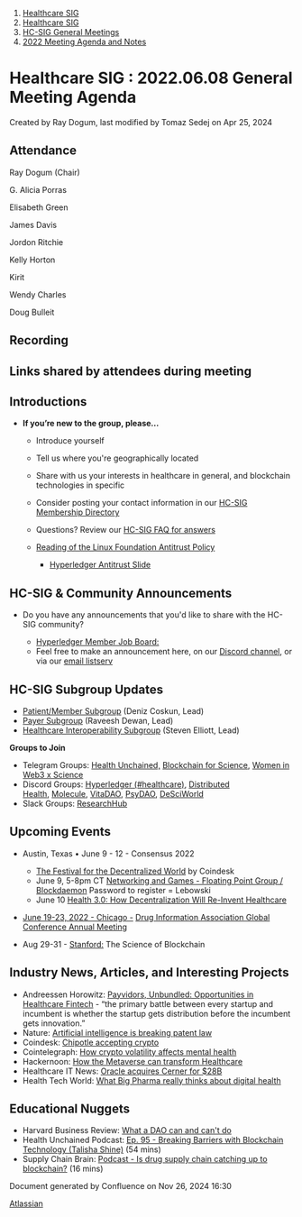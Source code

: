 1. [Healthcare SIG](index.html)
2. [Healthcare SIG](Healthcare-SIG_20545573.html)
3. [HC-SIG General Meetings](HC-SIG-General-Meetings_20545763.html)
4. [2022 Meeting Agenda and Notes](2022-Meeting-Agenda-and-Notes_20545742.html)

# Healthcare SIG : 2022.06.08 General Meeting Agenda

Created by Ray Dogum, last modified by Tomaz Sedej on Apr 25, 2024

## **Attendance**

Ray Dogum (Chair)

G. Alicia Porras

Elisabeth Green

James Davis

Jordon Ritchie

Kelly Horton

Kirit

Wendy Charles

Doug Bulleit

## **Recording**

## **Links shared by attendees during meeting**

## **Introductions**

- **If you’re new to the group, please…**
  
  - Introduce yourself
  - Tell us where you're geographically located
  - Share with us your interests in healthcare in general, and blockchain technologies in specific
  - Consider posting your contact information in our [HC-SIG Membership Directory](https://lf-hyperledger.atlassian.net/wiki/display/HCSIG/Membership+Directory)
  - Questions? Review our [HC-SIG FAQ for answers](https://lf-hyperledger.atlassian.net/wiki/display/HCSIG/HC-SIG+FAQ)
  - [Reading of the Linux Foundation Antitrust Policy](https://www.linuxfoundation.org/antitrust-policy "https://www.linuxfoundation.org/antitrust-policy")
    
    - [Hyperledger Antitrust Slide](https://tinyurl.com/HL-antitrust-slide "https://tinyurl.com/HL-antitrust-slide")

## **HC-SIG &amp; Community Announcements**

- Do you have any announcements that you'd like to share with the HC-SIG community?
  
  - [Hyperledger Member Job Board:](https://www.hyperledger.org/about/jobs?utm_campaign=Hyperledger%20Monthly%20Newsletter%20&utm_medium=email&_hsmi=154551725&_hsenc=p2ANqtz-8uA1nQ5dbP40dPnt0wVlGw5AfdhtMgOhL06CyTts5ZBMpP04VWNOS4XMAgZ-fE4NScauC20wnL5ym-BAd6iiBjGZ_Tvw&utm_content=154551725&utm_source=hs_email)
  - Feel free to make an announcement here, on our [Discord channel](https://discord.gg/hyperledger), or via our [email listserv](https://lists.hyperledger.org/g/healthcare-sig)

## **HC-SIG Subgroup Updates**

- [Patient/Member Subgroup](https://lf-hyperledger.atlassian.net/wiki/display/HCSIG/HC-SIG+-+Patient+Subgroup) (Deniz Coskun, Lead)
- [Payer Subgroup](https://lf-hyperledger.atlassian.net/wiki/display/HCSIG/HC-SIG+-+Payer+Subgroup) (Raveesh Dewan, Lead)
- [Healthcare Interoperability Subgroup](https://lf-hyperledger.atlassian.net/wiki/display/HCSIG/HC-SIG+-+Healthcare+Interoperability+Subgroup) (Steven Elliott, Lead)

**Groups to Join**

- Telegram Groups: [Health Unchained,](https://t.me/healthunchained) [Blockchain for Science](https://t.me/BlockchainForScience), [Women in Web3 x Science](https://t.me/+Y6OzEBEnSaVkMTM8)
- Discord Groups: [Hyperledger (#healthcare)](https://discord.gg/hyperledger), [Distributed Health](https://discord.gg/WBeYqBJZ), [Molecule](https://discord.com/invite/uAGW7K4hQU), [VitaDAO](https://discord.com/invite/3S3ftnmZYD), [PsyDAO](https://discord.com/invite/z6Hscwh5Ge), [DeSciWorld](https://discord.com/invite/jnEUqVH8xv)
- Slack Groups: [ResearchHub](https://researchhub-community.slack.com/join/shared_invite/zt-oytw02om-w1cQc2Kcjs7vg3tZHqt9Ww#/shared-invite/email)

## **Upcoming Events**

- Austin, Texas • June 9 - 12 - Consensus 2022
  
  - [The Festival for the Decentralized World](https://www.coindesk.com/consensus2022/) by Coindesk
  - June 9, 5-8pm CT [Networking and Games - Floating Point Group / Blockdaemon](https://www.eventbrite.com/e/an-evening-of-networking-leisure-games-tickets-349273485397?aff=BD) Password to register = Lebowski
  - June 10 [Health 3.0: How Decentralization Will Re-Invent Healthcare](https://www.meetup.com/decentratechcollective/events/285985509/)
- [June 19-23, 2022 - Chicago -](https://www.diaglobal.org/en/flagship/dia-2022) [Drug Information Association Global Conference Annual Meeting](https://www.diaglobal.org/en/flagship/dia-2022)
- Aug 29-31 - [Stanford:](https://cbr.stanford.edu/sbc22/) The Science of Blockchain

## **Industry News, Articles, and Interesting Projects**

- Andreessen Horowitz: [Payvidors, Unbundled: Opportunities in Healthcare Fintech](https://a16z.com/2022/06/01/payvidors-unbundled-opportunities-in-healthcare-fintech/) - “the primary battle between every startup and incumbent is whether the startup gets distribution before the incumbent gets innovation.”
- Nature: [Artificial intelligence is breaking patent law](https://www.nature.com/articles/d41586-022-01391-x)
- Coindesk: [Chipotle accepting crypto](https://www.coindesk.com/business/2022/06/02/chipotle-now-accepting-cryptocurrency-payments-at-us-locations/)
- Cointelegraph: [How crypto volatility affects mental health](https://cointelegraph.com/news/mental-health-and-crypto-how-does-volatility-effect-well-being)
- Hackernoon: [How the Metaverse can transform Healthcare](https://hackernoon.com/the-healthcare-revolution-how-the-metaverse-can-transform-traditional-industries-and-improve-them)
- Healthcare IT News: [Oracle acquires Cerner for $28B](https://www.healthcareitnews.com/news/oracles-acquisition-cerner-approved-could-close-june-6)
- Health Tech World: [What Big Pharma really thinks about digital health](https://www.htworld.co.uk/leadership/four-myths-and-a-truth-what-big-pharma-really-thinks-about-digital-health/)

## **Educational Nuggets**

- Harvard Business Review: [What a DAO can and can't do](https://hbr.org/2022/05/what-a-dao-can-and-cant-do)
- Health Unchained Podcast: [Ep. 95 - Breaking Barriers with Blockchain Technology (Talisha Shine)](https://cms.megaphone.fm/channel/health-unchained?selected=DHT6205890172) (54 mins)
- Supply Chain Brain: [Podcast - Is drug supply chain catching up to blockchain?](https://www.supplychainbrain.com/articles/35128-podcast-is-healthcare-catching-up-to-blockchain-technology) (16 mins)

Document generated by Confluence on Nov 26, 2024 16:30

[Atlassian](http://www.atlassian.com/)
